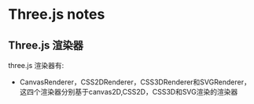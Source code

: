 # Three.js notes  



## Three.js 渲染器


three.js 渲染器有:

- CanvasRenderer，CSS2DRenderer，CSS3DRenderer和SVGRenderer，这四个渲染器分别基于canvas2D,CSS2D，CSS3D和SVG渲染的渲染器


